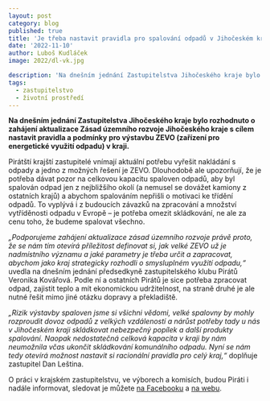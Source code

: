 ```yaml
---
layout: post
category: blog
published: true
title: 'Je třeba nastavit pravidla pro spalování odpadů v Jihočeském kraji'
date: '2022-11-10'
author: Luboš Kudláček
image: 2022/dl-vk.jpg

description: 'Na dnešním jednání Zastupitelstva Jihočeského kraje bylo rozhodnuto o zahájení aktualizace Zásad územního rozvoje Jihočeského kraje s cílem nastavit pravidla a podmínky pro výstavbu ZEVO (zařízení pro energetické využití odpadu) v kraji.'
tags:
  - zastupitelstvo
  - životní prostředí
---
```

**Na dnešním jednání Zastupitelstva Jihočeského kraje bylo rozhodnuto o zahájení aktualizace Zásad územního rozvoje Jihočeského kraje s cílem nastavit pravidla a podmínky pro výstavbu ZEVO (zařízení pro energetické využití odpadu) v kraji.**

Pirátští krajští zastupitelé vnímají aktuální potřebu vyřešit nakládání s odpady a jedno z možných řešení je ZEVO. Dlouhodobě ale upozorňují, že je potřeba dávat pozor na celkovou kapacitu spaloven odpadů, aby byl spalován odpad jen z nejbližšího okolí (a nemusel se dovážet kamiony z ostatních krajů) a abychom spalováním nepřišli o motivaci ke třídění odpadů. To vyplývá i z budoucích závazků na zpracování a množství vytříděnosti odpadu v Evropě – je potřeba omezit skládkování, ne ale za cenu toho, že budeme spalovat všechno.

*„Podporujeme zahájení aktualizace zásad územního rozvoje právě proto, že se nám tím otevírá příležitost definovat si, jak velké ZEVO už je nadmístního významu a jaké parametry je třeba určit a zapracovat, abychom jako kraj strategicky rozhodli o smysluplném využití odpadu,“* uvedla na dnešním jednání předsedkyně zastupitelského klubu Pirátů Veronika Kovářová. Podle ní a ostatních Pirátů je sice potřeba zpracovat odpad, zajistit teplo a mít ekonomickou udržitelnost, na straně druhé je ale nutné řešit mimo jiné otázku dopravy a překladiště.

*„Rizik výstavby spaloven jsme si všichni vědomi, velké spalovny by mohly rozproudit dovoz odpadů z velkých vzdáleností a nárůst potřeby tady u nás v Jihočeském kraji skládkovat nebezpečný popílek a další produkty spalování. Naopak nedostatečná celková kapacita v kraji by nám neumožnila včas ukončit skládkování komunálního odpadu. Nyní se nám tedy otevírá možnost nastavit si racionální pravidla pro celý kraj,“* doplňuje zastupitel Dan Leština.

O práci v krajském zastupitelstvu, ve výborech a komisích, budou Piráti i nadále informovat, sledovat je můžete [na Facebooku](https://www.facebook.com/pirati.jck) a [na webu](https://jihocesky.pirati.cz/).
